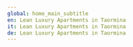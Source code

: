 ```yaml
---
global: home_main_subtitle
en: Lean Luxury Apartments in Taormina
it: Lean Luxury Apartments in Taormina
de: Lean Luxury Apartments in Taormina
---
```

